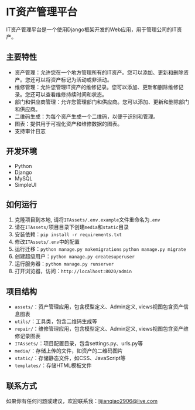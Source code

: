 # IT资产管理平台

IT资产管理平台是一个使用Django框架开发的Web应用，用于管理公司的IT资产。

## 主要特性

- 资产管理：允许您在一个地方管理所有的IT资产。您可以添加、更新和删除资产。您还可以将资产标记为活动或非活动。
- 维修管理：允许您管理IT资产的维修记录。您可以添加、更新和删除维修记录。您还可以查看维修持续时间和状态。
- 部门和供应商管理：允许您管理部门和供应商。您可以添加、更新和删除部门和供应商。
- 二维码生成：为每个资产生成一个二维码，以便于识别和管理。
- 图表：提供用于可视化资产和维修数据的图表。
- 支持审计日志

## 开发环境

- Python
- Django
- MySQL
- SimpleUI

## 如何运行

1. 克隆项目到本地, 请将`ITAssets/.env.example`文件重命名为`.env`
2. 请在`ITAssets/`项目目录下创建`media`和`static`目录
3. 安装依赖：`pip install -r requirements.txt`
4. 修改`ITAssets/.env`中的配置
5. 运行迁移：`python manage.py makemigrations` `python manage.py migrate`
6. 创建超级用户：`python manage.py createsuperuser`
7. 运行服务器：`python manage.py runserver`
8. 打开浏览器，访问：`http://localhost:8020/admin`

## 项目结构

- `assets/`：资产管理应用，包含模型定义、Admin定义, views视图包含资产信息图表
- `utils/`：工具类，包含二维码生成等
- `repair/`：维修管理应用，包含模型定义、Admin定义, views视图包含资产维修记录图表
- `ITAssets/`：项目配置目录，包含settings.py、urls.py等
- `media/`：存储上传的文件，如资产的二维码图片
- `static/`：存储静态文件，如CSS、JavaScript等
- `templates/`：存储HTML模板文件

## 联系方式

如果你有任何问题或建议，欢迎联系我：lijianqiao2906@live.com
